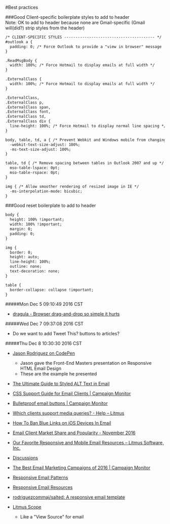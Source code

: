 #Best practices

###Good Client-specific boilerplate styles to add to header  
Note: OK to add to header because none are Gmail-specific (Gmail will(did?) strip styles from the header)

```html
/* CLIENT-SPECIFIC STYLES ---------------------------------------- */
#outlook a {
  padding: 0; /* Force Outlook to provide a "view in browser" message
}

.ReadMsgBody {
  width: 100%; /* Force Hotmail to display emails at full width */
}

.ExternalClass {
  width: 100%; /* Force Hotmail to display emails at full width */
}

.ExternalClass,
.ExternalClass p,
.ExternalClass span, 
.ExternalClass font,
.ExternalClass td,
.ExternalClass div {
  line-height: 100%; /* Force Hotmail to display normal line spacing */
}

body, table, td, a { /* Prevent Webkit and Windows mobile from changing default text sizes */
  -webkit-text-size-adjust: 100%;
  -ms-text-size-adjust: 100%;
}

table, td { /* Remove spacing between tables in Outlook 2007 and up */
  mso-table-lspace: 0pt;
  mso-table-rspace: 0pt;
}

img { /* Allow smoother rendering of resized image in IE */
  -ms-interpolation-mode: bicubic;
}

```

###Good reset boilerplate to add to header
```html
body {
  height: 100% !important;
  width: 100% !important;
  margin: 0;
  padding: 0;
}

img {
  border: 0;
  height: auto;
  line-height: 100%;
  outline: none;
  text-decoration: none;
}

table {
  border-collapse: collapse !important;
}
```

#####Mon Dec  5 09:10:49 2016 CST
* [dragula - Browser drag-and-drop so simple it hurts](https://bevacqua.github.io/dragula/)

#####Wed Dec  7 09:37:08 2016 CST
* Do we want to add Tweet This? buttons to articles?

#####Thu Dec  8 10:30:30 2016 CST
* [Jason Rodriguez on CodePen](http://codepen.io/rodriguezcommaj/pens/public/)
    * Jason gave the Front-End Masters presentation on Responsive HTML Email Design
    * These are the example he presented

* [The Ultimate Guide to Styled ALT Text in Email](https://litmus.com/blog/the-ultimate-guide-to-styled-alt-text-in-email)

* [CSS Support Guide for Email Clients | Campaign Monitor](https://www.campaignmonitor.com/css/)

* [Bulletproof email buttons | Campaign Monitor](https://buttons.cm/)

* [Which clients support media queries? - Help – Litmus](https://litmus.com/help/email-clients/media-query-support/)

* [How To Ban Blue Links on iOS Devices In Email](https://litmus.com/blog/update-banning-blue-links-on-ios-devices)

* [Email Client Market Share and Popularity - November 2016](https://emailclientmarketshare.com/)

* [Our Favorite Responsive and Mobile Email Resources – Litmus Software, Inc.](https://litmus.com/blog/our-favorite-responsive-and-mobile-email-resources)

* [Discussions](https://litmus.com/community/discussions)

* [The Best Email Marketing Campaigns of 2016 | Campaign Monitor](https://www.campaignmonitor.com/best-email-marketing-campaigns/)

* [Responsive Email Patterns](http://responsiveemailpatterns.com/)

* [Responsive Email Resources](http://responsiveemailresources.com/)

* [rodriguezcommaj/salted: A responsive email template](https://github.com/rodriguezcommaj/salted)

* [Litmus Scope](https://litmus.com/scope/)
    * Like a "View Source" for email
